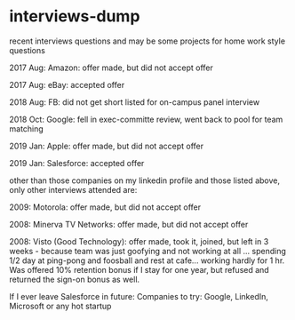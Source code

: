 # interviews-dump
recent interviews questions and may be some projects for home work style questions

2017 Aug: Amazon: offer made, but did not accept offer 

2017 Aug: eBay: accepted offer

2018 Aug: FB: did not get short listed for on-campus panel interview

2018 Oct: Google: fell in exec-committe review, went back to pool for team matching

2019 Jan: Apple: offer made, but did not accept offer

2019 Jan: Salesforce: accepted offer

other than those companies on my linkedin profile and those listed above, only other interviews attended are: 

2009: Motorola: offer made, but did not accept offer

2008: Minerva TV Networks: offer made, but did not accept offer

2008: Visto (Good Technology): offer made, took it, joined, but left in 3 weeks - because team was just goofying and not working at all ... spending 1/2 day at ping-pong and foosball and rest at cafe... working hardly for 1 hr. Was offered 10% retention bonus if I stay for one year, but refused and returned the sign-on bonus as well.

If I ever leave Salesforce in future:
Companies to try: Google, LinkedIn, Microsoft or any hot startup
